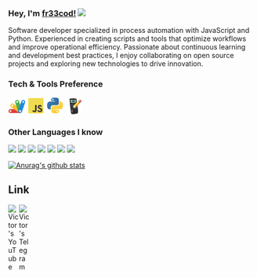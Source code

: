 ### Hey, I'm [fr33cod!](https://github.com/fr33cod) <img src="https://github.com/TheDudeThatCode/TheDudeThatCode/blob/master/Assets/Earth.gif" width="24px">
Software developer specialized in process automation with JavaScript and Python. Experienced in creating scripts and tools that optimize workflows and improve operational efficiency. Passionate about continuous learning and development best practices, I enjoy collaborating on open source projects and exploring new technologies to drive innovation.




### Tech & Tools Preference
<img src="https://github.com/fr33cod/fr33cod/blob/main/src/gs.png" height="35">  <img src="https://github.com/fr33cod/fr33cod/blob/main/src/js.png" height="35">     <img src="https://github.com/fr33cod/fr33cod/blob/main/src/py.png" height="35">  <img src="https://github.com/fr33cod/fr33cod/blob/main/src/UserRPL.png" height="35"> 


### Other Languages I know
<img src = "https://img.shields.io/badge/-HTML5-000000?style=flat&logo=html5&logoColor=white"> <img src = "https://img.shields.io/badge/-CSS3-1572B6?style=flat&logo=css3&logoColor=white"> <img src="http://img.shields.io/badge/-Git-F1502F?style=flat&logo=git&logoColor=FFFFFF"> <img src="http://img.shields.io/badge/-Github-000000?style=flat&logo=github&logoColor=FFFFFF">  <img src="http://img.shields.io/badge/-Json-1572B6?style=flat&logo=json&logoColor=white"> <img src="http://img.shields.io/badge/-LaTex-F1502F?style=flat&logo=latex&logoColor=white"> <img src="http://img.shields.io/badge/-VS%20Code-000000?style=flat&logo=visual%20studio%20code&logoColor=white">



[![Anurag's github stats](https://github-readme-stats.vercel.app/api?username=fr33cod&show_icons=true)](https://github.com/anuraghazra/github-readme-stats)
## Link
<a href="https://www.youtube.com/@fr33cod">
  <img align="left" alt="Victor's YouTube" width="22px" src="https://cdn.jsdelivr.net/npm/simple-icons@v3/icons/youtube.svg" />
</a>
<a href="https://t.me/fr33cod">
  <img align="left" alt="Victor's Telegram" width="22px" src="https://cdn.jsdelivr.net/npm/simple-icons@v3/icons/telegram.svg" />
</a>




